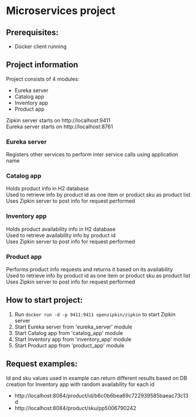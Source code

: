 # Microservices project

## Prerequisites:
- Docker client running

## Project information
Project consists of 4 modules:
- Eureka server
- Catalog app
- Inventory app
- Product app

Zipkin server starts on http://localhost:9411 \
Eureka server starts on http://localhost:8761

### Eureka server
Registers other services to perform inter service calls using application name

### Catalog app
Holds product info in H2 database \
Used to retrieve info by product id as one item or product sku as product list \
Uses Zipkin server to post info for request performed

### Inventory app
Holds product availability info in H2 database \
Used to retrieve availability info by product id \
Uses Zipkin server to post info for request performed

### Product app
Performs product info requests and returns it based on its availability \
Used to retrieve info by product id as one item or product sku as product list \
Uses Zipkin server to post info for request performed

## How to start project:
1. Run ```docker run -d -p 9411:9411 openzipkin/zipkin``` to start Zipkin server
2. Start Eureka server from 'eureka_server' module
3. Start Catalog app from 'catalog_app' module
4. Start Inventory app from 'inventory_app' module
5. Start Product app from 'product_app' module

## Request examples:
Id and sku values used in example can return different results based on DB creation for Inventory app with random availability for each id 
- http://localhost:8084/product/id/b6c0b6bea69c722939585baeac73c13d
- http://localhost:8084/product/sku/pp5006790242

